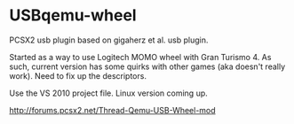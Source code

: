 USBqemu-wheel
=============

PCSX2 usb plugin based on gigaherz et al. usb plugin.

Started as a way to use Logitech MOMO wheel with Gran Turismo 4.
As such, current version has some quirks with other games (aka doesn't really work).
Need to fix up the descriptors.

Use the VS 2010 project file. Linux version coming up.

http://forums.pcsx2.net/Thread-Qemu-USB-Wheel-mod